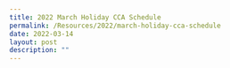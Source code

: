 ```yaml
---
title: 2022 March Holiday CCA Schedule
permalink: /Resources/2022/march-holiday-cca-schedule
date: 2022-03-14
layout: post
description: ""
---
```

